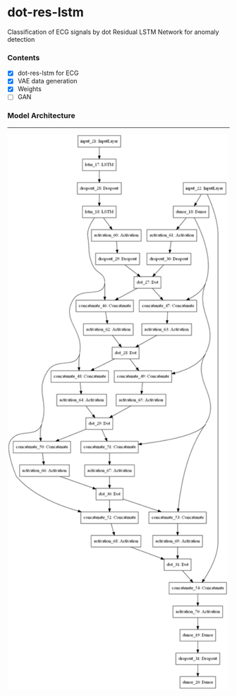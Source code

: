 # dot-res-lstm
Classification of ECG signals by dot Residual LSTM Network for anomaly detection

### Contents

- [x] dot-res-lstm for ECG
- [x] VAE data generation
- [x] Weights 
- [ ] GAN

### Model Architecture

<hr>
<img src="dotreslstm_plot.png" width="500px" align="middle" />
